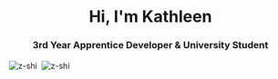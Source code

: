 <h1 align="center">Hi, I'm Kathleen</h1>
<h3 align="center">3rd Year Apprentice Developer & University Student</h3>

<p>
  &nbsp;<img align="center" src="https://github-readme-stats.vercel.app/api?username=z-shi&show_icons=true&locale=en" alt="z-shi" />
  &nbsp;<img align="center" src="https://github-readme-stats.vercel.app/api/top-langs?username=z-shi&show_icons=true&locale=en" alt="z-shi" />
</p>
